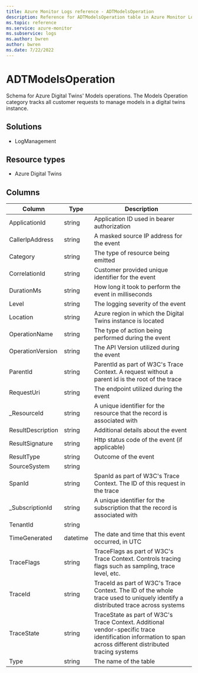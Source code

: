 ```yaml
---
title: Azure Monitor Logs reference - ADTModelsOperation
description: Reference for ADTModelsOperation table in Azure Monitor Logs.
ms.topic: reference
ms.service: azure-monitor
ms.subservice: logs
ms.author: bwren
author: bwren
ms.date: 7/22/2022
---
```


# ADTModelsOperation

 Schema for Azure Digital Twins' Models operations. The Models Operation category tracks all customer requests to manage models in a digital twins instance.

## Solutions

- LogManagement
## Resource types

- Azure Digital Twins




## Columns

| Column | Type | Description |
| --- | --- | --- |
| ApplicationId | string | Application ID used in bearer authorization |
| CallerIpAddress | string | A masked source IP address for the event |
| Category | string | The type of resource being emitted |
| CorrelationId | string | Customer provided unique identifier for the event |
| DurationMs | string | How long it took to perform the event in milliseconds |
| Level | string | The logging severity of the event |
| Location | string | Azure region in which the Digital Twins instance is located |
| OperationName | string | The type of action being performed during the event |
| OperationVersion | string | The API Version utilized during the event |
| ParentId | string | ParentId as part of W3C's Trace Context. A request without a parent id is the root of the trace |
| RequestUri | string | The endpoint utilized during the event |
| _ResourceId | string | A unique identifier for the resource that the record is associated with |
| ResultDescription | string | Additional details about the event |
| ResultSignature | string | Http status code of the event (if applicable) |
| ResultType | string | Outcome of the event |
| SourceSystem | string |  |
| SpanId | string | SpanId as part of W3C's Trace Context. The ID of this request in the trace |
| _SubscriptionId | string | A unique identifier for the subscription that the record is associated with |
| TenantId | string |  |
| TimeGenerated | datetime | The date and time that this event occurred, in UTC |
| TraceFlags | string | TraceFlags as part of W3C's Trace Context. Controls tracing flags such as sampling, trace level, etc. |
| TraceId | string | TraceId as part of W3C's Trace Context. The ID of the whole trace used to uniquely identify a distributed trace across systems |
| TraceState | string | TraceState as part of W3C's Trace Context. Additional vendor-specific trace identification information to span across different distributed tracing systems |
| Type | string | The name of the table |
